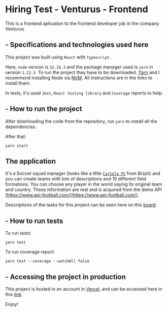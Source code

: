 # Hiring Test - Venturus - Frontend

This is a frontend aplication to the frontend developer job in the company Venturus

## - Specifications and technologies used here

This project was built using `React` with `Typescript`.

Here, `node` version is `12.16.3` and the package manager used is `yarn` in version `1.22.5`. To run the project they have to be downloaded. [Yarn](https://classic.yarnpkg.com/lang/en/) and I recommend installing Node via [NVM](https://github.com/nvm-sh/nvm). All instructions are in the links to install them.

In tests, it's used `Jest`, `React testing library` and `Coverage` reports to help.

## - How to run the project

After downloading the code from the repository, run `yarn` to install all the dependencies.

After that:
```
yarn start
```

## The application

It's a Soccer squad manager (looks like a little [`Cartola FC`](https://globoesporte.globo.com/cartola-fc/) from Brazil) and you can create teams with lots of descriptions and 10 different field formations. You can choose any player in the world saying its original team and country. These information are real and is acquired from the demo API [https://www.api-football.com/](https://www.api-football.com/).

Descriptions of the tasks for this project can be seen here on this [board](https://trello.com/invite/b/9kzEclDG/e18b42f36ab9cbf4bab60431d74da372/teste-venturus-frontend-e-backend).

## - How to run tests

To run tests:
```
yarn test
```

To run coverage report:
```
yarn test --coverage --watchAll false
```
## - Accessing the project in production
This project is hosted in an account in [Vercel](https://vercel.com/), and can be accessed here in this [link](https://venturus-frontend-test-2020.vercel.app/).

Enjoy!
